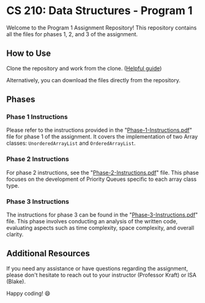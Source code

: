 # CS 210: Data Structures - Program 1

Welcome to the Program 1 Assignment Repository! This repository contains all the files for phases 1, 2, and 3 of the assignment.

## How to Use

Clone the repository and work from the clone. ([Helpful guide](https://docs.github.com/en/repositories/creating-and-managing-repositories/cloning-a-repository))

Alternatively, you can download the files directly from the repository.

## Phases

### Phase 1 Instructions
Please refer to the instructions provided in the "[Phase-1-Instructions.pdf](phase-1/instructions/Phase-1-Instructions.pdf)" file for phase 1 of the assignment. It covers the implementation of two Array classes: `UnorderedArrayList` and `OrderedArrayList`.

### Phase 2 Instructions
For phase 2 instructions, see the "[Phase-2-Instructions.pdf](phase-2/instructions/Phase-2-Instructions.pdf)" file. This phase focuses on the development of Priority Queues specific to each array class type.

### Phase 3 Instructions
The instructions for phase 3 can be found in the "[Phase-3-Instructions.pdf](phase-3/instructions/Phase-3-Instructions.pdf)" file. This phase involves conducting an analysis of the written code, evaluating aspects such as time complexity, space complexity, and overall clarity.

## Additional Resources
If you need any assistance or have questions regarding the assignment, please don't hesitate to reach out to your instructor (Professor Kraft) or ISA (Blake).

Happy coding! 😄


